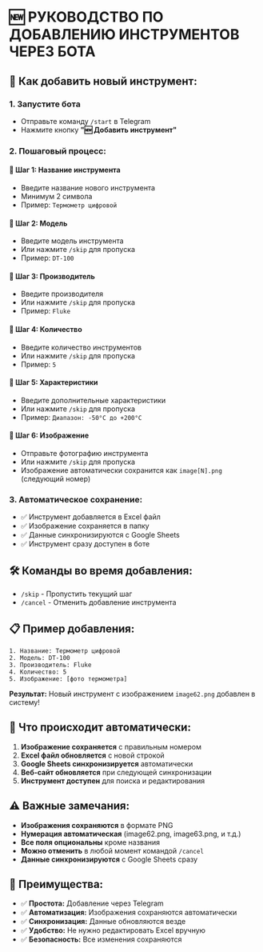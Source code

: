 # 🆕 **РУКОВОДСТВО ПО ДОБАВЛЕНИЮ ИНСТРУМЕНТОВ ЧЕРЕЗ БОТА**

## 🎯 **Как добавить новый инструмент:**

### **1. Запустите бота**
- Отправьте команду `/start` в Telegram
- Нажмите кнопку **"🆕 Добавить инструмент"**

### **2. Пошаговый процесс:**

#### **📝 Шаг 1: Название инструмента**
- Введите название нового инструмента
- Минимум 2 символа
- Пример: `Термометр цифровой`

#### **📝 Шаг 2: Модель**
- Введите модель инструмента
- Или нажмите `/skip` для пропуска
- Пример: `DT-100`

#### **📝 Шаг 3: Производитель**
- Введите производителя
- Или нажмите `/skip` для пропуска
- Пример: `Fluke`

#### **📝 Шаг 4: Количество**
- Введите количество инструментов
- Или нажмите `/skip` для пропуска
- Пример: `5`

#### **📝 Шаг 5: Характеристики**
- Введите дополнительные характеристики
- Или нажмите `/skip` для пропуска
- Пример: `Диапазон: -50°C до +200°C`

#### **📸 Шаг 6: Изображение**
- Отправьте фотографию инструмента
- Или нажмите `/skip` для пропуска
- Изображение автоматически сохранится как `image[N].png` (следующий номер)

### **3. Автоматическое сохранение:**
- ✅ Инструмент добавляется в Excel файл
- ✅ Изображение сохраняется в папку
- ✅ Данные синхронизируются с Google Sheets
- ✅ Инструмент сразу доступен в боте

## 🛠️ **Команды во время добавления:**

- `/skip` - Пропустить текущий шаг
- `/cancel` - Отменить добавление инструмента

## 📋 **Пример добавления:**

```
1. Название: Термометр цифровой
2. Модель: DT-100
3. Производитель: Fluke
4. Количество: 5
5. Изображение: [фото термометра]
```

**Результат:** Новый инструмент с изображением `image62.png` добавлен в систему!

## 🔄 **Что происходит автоматически:**

1. **Изображение сохраняется** с правильным номером
2. **Excel файл обновляется** с новой строкой
3. **Google Sheets синхронизируется** автоматически
4. **Веб-сайт обновляется** при следующей синхронизации
5. **Инструмент доступен** для поиска и редактирования

## ⚠️ **Важные замечания:**

- **Изображения сохраняются** в формате PNG
- **Нумерация автоматическая** (image62.png, image63.png, и т.д.)
- **Все поля опциональны** кроме названия
- **Можно отменить** в любой момент командой `/cancel`
- **Данные синхронизируются** с Google Sheets сразу

## 🎉 **Преимущества:**

- ✅ **Простота:** Добавление через Telegram
- ✅ **Автоматизация:** Изображения сохраняются автоматически
- ✅ **Синхронизация:** Данные обновляются везде
- ✅ **Удобство:** Не нужно редактировать Excel вручную
- ✅ **Безопасность:** Все изменения сохраняются
